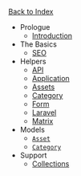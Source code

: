 <a href="/" class="rounded-full bg-charcoal-darker text-charcoal-lighter text-center text-sm font-bold hover:text-charcoal-lightest w-full px-4 py-1 block">Back to Index</a>

- Prologue
  - [Introduction](/reference/introduction)
- The Basics
  - [SEO](/reference/seo)
- Helpers
  - [API](/reference/api-helpers)
  - [Application](/reference/application-helpers)
  - [Assets](/reference/asset-helpers)
  - [Category](/reference/category-helpers)
  - [Form](/reference/form-helpers)
  - [Laravel](/reference/laravel-helpers)
  - [Matrix](/reference/matrix-helpers)
- Models
  - [`Asset`](/reference/asset-model)
  - [`Category`](/reference/category-model)
- Support
  - [Collections](/reference/collections)
